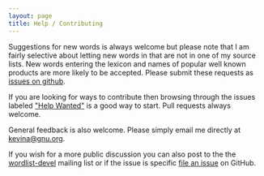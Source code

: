 ```yaml
---
layout: page
title: Help / Contributing
---
```


Suggestions for new words is always welcome but please note that I am
fairly selective about letting new words in that are not in one of my
source lists.  New words entering the lexicon and names of popular
well known products are more likely to be accepted.  Please submit
these requests as [issues on
github](https://github.com/kevina/wordlist/issues).

If you are looking for ways to contribute then browsing through the
issues labeled ["Help
Wanted"](https://github.com/kevina/wordlist/labels/help%20wanted) is a
good way to start.  Pull requests always welcome.

General feedback is also welcome.  Please simply email me directly at
<kevina@gnu.org>.

If you wish for a more public discussion you can also post to the the
<a
href="http://lists.sourceforge.net/mailman/listinfo/wordlist-devel">wordlist-devel</a>
mailing list or if the issue is specific [file an issue](https://github.com/kevina/wordlist/issues) on GitHub.
